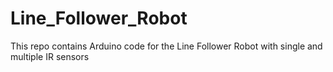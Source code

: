 # Line_Follower_Robot
This repo contains Arduino code for the Line Follower Robot with single and multiple IR sensors
